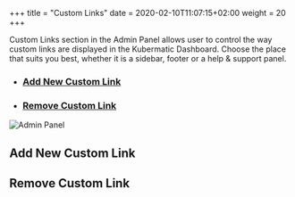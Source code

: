 +++
title = "Custom Links"
date = 2020-02-10T11:07:15+02:00
weight = 20
+++

Custom Links section in the Admin Panel allows user to control the way custom links are displayed in the Kubermatic
Dashboard. Choose the place that suits you best, whether it is a sidebar, footer or a help & support panel.

- ### [Add New Custom Link](#add-new-custom-link)
- ### [Remove Custom Link](#remove-custom-link)

![Admin Panel](/img/kubermatic/master/ui/custom_links.png?height=400px&classes=shadow,border "Custom Links Settings")

## Add New Custom Link

## Remove Custom Link
